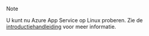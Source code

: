 > [!NOTE]
> U kunt nu Azure App Service op Linux proberen. Zie de [introductiehandleiding](../articles/app-service/containers/app-service-linux-intro.md) voor meer informatie.
> 
> 

